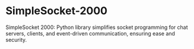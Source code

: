 # SimpleSocket-2000
SimpleSocket 2000: Python library simplifies socket programming for chat servers, clients, and event-driven communication, ensuring ease and security.
